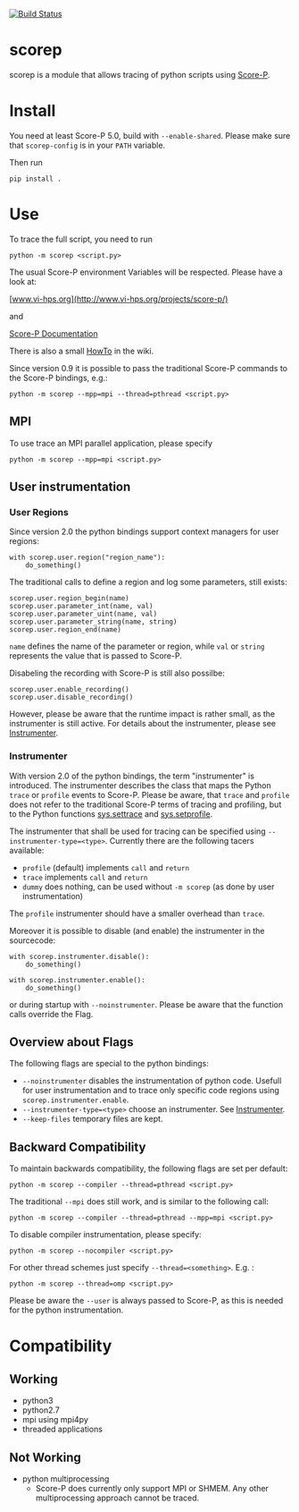 [![Build Status](https://travis-ci.org/score-p/scorep_binding_python.svg?branch=master)](https://travis-ci.org/score-p/scorep_binding_python)

# scorep
scorep is a module that allows tracing of python scripts using [Score-P](http://www.vi-hps.org/projects/score-p/).

# Install
You need at least Score-P 5.0, build with `--enable-shared`.
Please make sure that `scorep-config` is in your `PATH` variable.

Then run

```
pip install .
```
# Use

To trace the full script, you need to run

```
python -m scorep <script.py>
```

The usual Score-P environment Variables will be respected. Please have a look at:

[www.vi-hps.org](http://www.vi-hps.org/projects/score-p/)

and

[Score-P Documentation](http://scorepci.pages.jsc.fz-juelich.de/scorep-pipelines/docs/scorep-5.0/pdf/scorep.pdf)

There is also a small [HowTo](https://github.com/score-p/scorep_binding_python/wiki) in the wiki.

Since version 0.9 it is possible to pass the traditional Score-P commands to the Score-P bindings, e.g.:

```
python -m scorep --mpp=mpi --thread=pthread <script.py>
```

## MPI

To use trace an MPI parallel application, please specify

```
python -m scorep --mpp=mpi <script.py>
```

## User instrumentation
### User Regions
Since version 2.0 the python bindings support context managers for user regions:

```
with scorep.user.region("region_name"):
    do_something()
```

The traditional calls to  define a region and log some parameters, still exists:

```
scorep.user.region_begin(name)
scorep.user.parameter_int(name, val)
scorep.user.parameter_uint(name, val)
scorep.user.parameter_string(name, string)
scorep.user.region_end(name)
```

`name` defines the name of the parameter or region, while `val` or `string` represents the value that is passed to Score-P. 

Disabeling the recording with Score-P is still also possilbe:

```
scorep.user.enable_recording()
scorep.user.disable_recording()
```

However, please be aware that the runtime impact is rather small, as the instrumenter is still active. For details about the instrumenter, please see [Instrumenter](#Instrumenter).  

### Instrumenter
With version 2.0 of the python bindings, the term "instrumenter" is introduced. The instrumenter describes the class that maps the Python `trace` or `profile` events to Score-P. Please be aware, that `trace` and `profile` does not refer to the traditional Score-P terms of tracing and profiling, but to the Python functions [sys.settrace](https://docs.python.org/3/library/sys.html#sys.settrace) and [sys.setprofile](https://docs.python.org/3/library/sys.html#sys.setprofile).

The instrumenter that shall be used for tracing can be specified using `--instrumenter-type=<type>`.
Currently there are the following tacers available:
 * `profile` (default) implements `call` and `return`  
 * `trace` implements `call` and `return`
 * `dummy` does nothing, can be used without `-m scorep` (as done by user instrumentation)

The `profile` instrumenter should have a smaller overhead than `trace`. 

Moreover it is possible to disable (and enable) the instrumenter in the sourcecode:

```
with scorep.instrumenter.disable():
    do_something()

with scorep.instrumenter.enable():
    do_something()    
```

or during startup with `--noinstrumenter`. Please be aware that the function calls override the Flag.

## Overview about Flags

The following flags are special to the python bindings:

 * `--noinstrumenter` disables the instrumentation of python code. Usefull for user instrumentation and to trace only specific code regions using `scorep.instrumenter.enable`.
 * `--instrumenter-type=<type>` choose an instrumenter. See  [Instrumenter](#Instrumenter).
 * `--keep-files` temporary files are kept.

## Backward Compatibility

To maintain backwards compatibility, the following flags are set per default:

```
python -m scorep --compiler --thread=pthread <script.py>
```

The traditional `--mpi` does still work, and is similar to the following call:

```
python -m scorep --compiler --thread=pthread --mpp=mpi <script.py>
```

To disable compiler instrumentation, please specify:

```
python -m scorep --nocompiler <script.py>
```

For other thread schemes just specify `--thread=<something>`. E.g. :

```
python -m scorep --thread=omp <script.py>
```

Please be aware the `--user` is always passed to Score-P, as this is needed for the python instrumentation.

# Compatibility
## Working
* python3 
* python2.7
* mpi using mpi4py
* threaded applications


## Not Working
* python multiprocessing
    * Score-P does currently only support MPI or SHMEM. Any other multiprocessing approach cannot be traced.